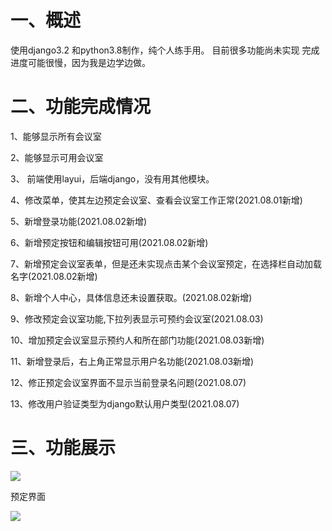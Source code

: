 # 一、概述
使用django3.2 和python3.8制作，纯个人练手用。
目前很多功能尚未实现
完成进度可能很慢，因为我是边学边做。

# 二、功能完成情况
1、能够显示所有会议室

2、能够显示可用会议室

3、 前端使用layui，后端django，没有用其他模块。

4、修改菜单，使其左边预定会议室、查看会议室工作正常(2021.08.01新增)

5、新增登录功能(2021.08.02新增)

6、新增预定按钮和编辑按钮可用(2021.08.02新增)

7、新增预定会议室表单，但是还未实现点击某个会议室预定，在选择栏自动加载名字(2021.08.02新增)

8、新增个人中心，具体信息还未设置获取。(2021.08.02新增)

9、修改预定会议室功能,下拉列表显示可预约会议室(2021.08.03)

10、增加预定会议室显示预约人和所在部门功能(2021.08.03新增)

11、新增登录后，右上角正常显示用户名功能(2021.08.03新增)

12、修正预定会议室界面不显示当前登录名问题(2021.08.07)

13、修改用户验证类型为django默认用户类型(2021.08.07)


# 三、功能展示

![](https://xucg.info/wp-content/uploads/2021/07/1.jpg)

预定界面

![](https://xucg.info/wp-content/uploads/2021/07/2.jpg)
